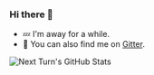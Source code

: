 ### Hi there 👋

- :zzz: I'm away for a while.
- :speech_balloon: You can also find me on [Gitter](https://gitter.im/nxtn).

![Next Turn's GitHub Stats](https://github-readme-stats.vercel.app/api?username=melohm&show_icons=true&hide=stars&include_all_commits=true&text_color=666&bg_color=0000)

